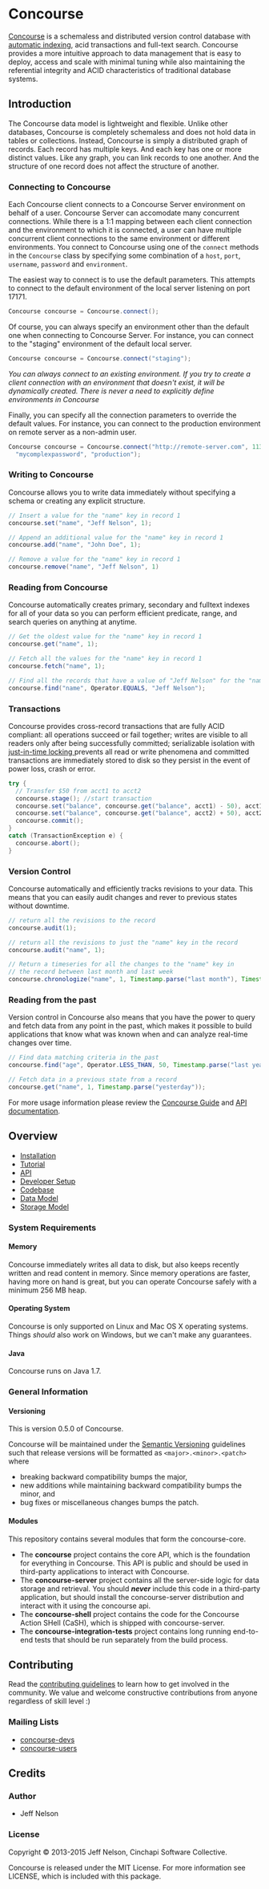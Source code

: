 # Concourse

[Concourse](http://concoursedb.com) is a schemaless and distributed version control database with [automatic indexing](http://concoursedb.com/blog/index-all-the-things/), acid transactions and full-text search. Concourse provides a more intuitive approach to data management that is easy to deploy, access and scale with minimal tuning while also maintaining the referential integrity and ACID characteristics of traditional database systems.

## Introduction
The Concourse data model is lightweight and flexible. Unlike other databases, Concourse is completely schemaless and does not hold data in tables or collections. Instead, Concourse is simply a distributed graph of records. Each record has multiple keys. And each key has one or more distinct values. Like any graph, you can link records to one another. And the structure of one record does not affect the structure of another.
### Connecting to Concourse
Each Concourse client connects to a Concourse Server environment on behalf of a user. Concourse Server can accomodate many concurrent connections. While there is a 1:1 mapping between each client connection and the environment to which it is connected, a user can have multiple concurrent client connections to the same environment or different environments. You connect to Concourse using one of the `connect` methods in the `Concourse` class by specifying some combination of a `host`, `port`, `username`, `password` and `environment`. 

The easiest way to connect is to use the default parameters. This attempts to connect to the default environment of the local server listening on port 17171.
```java
Concourse concourse = Concourse.connect();
```

Of course, you can always specify an environment other than the default one when connecting to Concourse Server. For instance, you can connect to the "staging" environment of the default local server.
```java
Concourse concourse = Concourse.connect("staging");
```
*You can always connect to an existing environment. If you try to create a client connection with an environment that doesn't exist, it will be dynamically created. There is never a need to explicitly define environments in Concourse*

Finally, you can specify all the connection parameters to override the default values. For instance, you can connect to the production environment on remote server as a non-admin user.
```java
Concourse concourse = Concourse.connect("http://remote-server.com", 11345, "myusername", 
  "mycomplexpassword", "production");
```

### Writing to Concourse
Concourse allows you to write data immediately without specifying a schema or creating any explicit structure.
```java
// Insert a value for the "name" key in record 1
concourse.set("name", "Jeff Nelson", 1);

// Append an additional value for the "name" key in record 1
concourse.add("name", "John Doe", 1);

// Remove a value for the "name" key in record 1
concourse.remove("name", "Jeff Nelson", 1)
```

### Reading from Concourse
Concourse automatically creates primary, secondary and fulltext indexes for all of your data so you can perform efficient predicate, range, and search queries on anything at anytime.
```java
// Get the oldest value for the "name" key in record 1
concourse.get("name", 1);

// Fetch all the values for the "name" key in record 1
concourse.fetch("name", 1);

// Find all the records that have a value of "Jeff Nelson" for the "name" key
concourse.find("name", Operator.EQUALS, "Jeff Nelson");
```

### Transactions
Concourse provides cross-record transactions that are fully ACID compliant: all operations succeed or fail together; writes are visible to all readers only after being successfully committed; serializable isolation with [just-in-time locking ](http://concoursedb.com/blog/just-in-time-locking/) prevents all read or write phenomena and committed transactions are immediately stored to disk so they persist in the event of power loss, crash or error.
```java
try {
  // Transfer $50 from acct1 to acct2
  concourse.stage(); //start transaction
  concourse.set("balance", concourse.get("balance", acct1) - 50), acct1);
  concourse.set("balance", concourse.get("balance", acct2) + 50), acct2);
  concourse.commit();
}
catch (TransactionException e) {
  concourse.abort();
}
```

### Version Control
Concourse automatically and efficiently tracks revisions to your data. This means that you can easily audit changes and rever to previous states without downtime.
```java
// return all the revisions to the record
concourse.audit(1);

// return all the revisions to just the "name" key in the record
concourse.audit("name", 1);

// Return a timeseries for all the changes to the "name" key in 
// the record between last month and last week
concourse.chronologize("name", 1, Timestamp.parse("last month"), Timestamp.parse("last week"));
```

### Reading from the past
Version control in Concourse also  means that you have the power to query and fetch data from any point in the past, which makes it  possible to build applications that know what was known when and can analyze real-time changes over time.
```java
// Find data matching criteria in the past
concourse.find("age", Operator.LESS_THAN, 50, Timestamp.parse("last year"));

// Fetch data in a previous state from a record
concourse.get("name", 1, Timestamp.parse("yesterday"));
```

For more usage information please review the [Concourse Guide](http://concoursedb.com/guide) and [API documentation](concourse/README.md).

## Overview
* [Installation](http://concoursedb.com/guide/installation)
* [Tutorial](http://concoursedb.com/guide/tutorial)
* [API](concourse/README.md)
* [Developer Setup](https://cinchapi.atlassian.net/wiki/display/CON/Concourse+Dev+Setup)
* [Codebase](http://concoursedb.com/guide/the-codebase)
* [Data Model](http://concoursedb.com/guide/data-model/)
* [Storage Model](http://concoursedb.com/guide/storage-model/)

### System Requirements

#### Memory
Concourse immediately writes all data to disk, but also keeps recently written and read content in memory. Since memory operations are faster, having more on hand is great, but you can operate Concourse safely with a minimum 256 MB heap.

#### Operating System
Concourse is only supported on Linux and Mac OS X operating systems. Things _should_ also work on Windows, but we can't make any guarantees.

#### Java
Concourse runs on Java 1.7.

### General Information

#### Versioning

This is version 0.5.0 of Concourse.

Concourse will be maintained under the [Semantic Versioning](http://semver.org)
guidelines such that release versions will be formatted as `<major>.<minor>.<patch>`
where

* breaking backward compatibility bumps the major,
* new additions while maintaining backward compatibility bumps the minor, and
* bug fixes or miscellaneous changes bumps the patch.

#### Modules
This repository contains several modules that form the concourse-core.

* The **concourse** project contains the core API, which is the foundation for everything in Concourse. This API is public and should be used in third-party applications to interact with Concourse.
* The **concourse-server** project contains all the server-side logic for data storage and retrieval. You should __*never*__ include this code in a third-party application, but should install the concourse-server distribution and interact with it using the concourse api.
* The **concourse-shell** project contains the code for the Concourse Action SHell (CaSH), which is shipped with concourse-server.
* The **concourse-integration-tests** project contains long running end-to-end tests that should be run separately from the build process.

## Contributing
Read the [contributing guidelines](CONTRIBUTING.md) to learn how to get involved in the community. We value and welcome constructive contributions from anyone regardless of skill level :)

### Mailing Lists

* [concourse-devs](https://groups.google.com/forum/#!forum/concourse-devs)
* [concourse-users](https://groups.google.com/forum/#!forum/concourse-users)


## Credits
### Author

* Jeff Nelson

### License

Copyright © 2013-2015 Jeff Nelson, Cinchapi Software Collective.

Concourse is released under the MIT License. For more information see LICENSE, which is included with this package.

